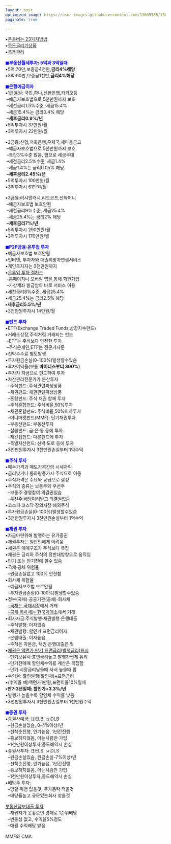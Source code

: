 ```yaml
---
layout: post
optimized_image: https://user-images.githubusercontent.com/13609186/158834851-5c5d7736-001b-448d-8bb6-eb99f2f16233.jpg
paginate: true

---
```


▪[돈을버는 23가지방법](https://www.aladin.co.kr/shop/ebook/wPreviewViewer.aspx?itemid=257981624)<br>
▪[목돈굴리기상품](https://cbnote.com/articles/%EB%AA%A9%EB%8F%88%EA%B5%B4%EB%A6%AC%EA%B8%B0%EC%83%81%ED%92%88/)<br>
▪[목돈관리](https://cbnote.com/articles/%EB%AA%A9%EB%8F%88%EA%B4%80%EB%A6%AC/)<br>

<span style="color:blue">**◼부동산월세투자: 5억과 3억일때**</span><br>
▪5억:70만,보증금4천만,**금리4%해당**<br>
▪3억:90만,보증금1천만,**금리4%해당**<br>

<span style="color:blue">**◼은행예금이자**</span><br>
▪1금융권: 국민,하나,신한은행,카카오등<br>
&nbsp;–예금자보호법으로 5천만원까지 보호<br>
&nbsp;–세전금리1.5%수준, 세금15.4%<br>
&nbsp;–세금15.4%는 금리0.4% 해당<br>
&nbsp;**–세후금리0.9%/년**<br>
▪5억투자시 37만원/월<br>
▪3억투자시 22만원/월<br>

•2금융:신협,저축은행,우체국,새마을금고<br>
&nbsp;–예금자보호법으로 5천만원까지 보호<br>
&nbsp;–특판3%수준 많음, 법으로 세금우대<br>
&nbsp;–세전금리2.5%수준, 세금1.4%<br>
&nbsp;–세금1.4%는 금리0.05% 해당<br>
&nbsp;**–세후금리2.45%/년**<br>
▪5억투자시 100만원/월<br>
▪3억투자시 61만원/월<br>

▪3금융:러시앤캐시,리드코프,산와머니<br>
&nbsp;–예금자보호법 보호안됨<br>
&nbsp;–세전금리9%수준, 세금25.4%<br>
&nbsp;–세금25.4%는 금리2% 해당<br>
&nbsp;**–세후금리7%/년**<br>
▪5억투자시 290만원/월<br>
▪3억투자시 170만원/월<br>

<span style="color:blue">**◼P2P금융·온투업 투자**</span><br>
▪예금자보호법 보호안됨<br>
▪인터넷, 투자자와 대출희망자연결서비스<br>
▪개인투자자는 3천만원까지<br>
▪[온투업 투자 절차는](https://www.junsungki.com/magazine/post-detail.do?id=1096&group=ASSET)<br>
&nbsp;–홈페이지나 모바일 앱을 통해 회원가입<br>
&nbsp;–가상계좌 발급받아 바로 서비스 이용<br>
▪세전금리8%수준, 세금25.4%<br>
▪세금25.4%는 금리2.5% 해당<br>
**▪세후금리5.5%/년**<br>
▪3천만원투자시 14만원/월<br>

<span style="color:blue">**◼펀드 투자**</span><br>
▪ETF(Exchange Traded Funds,상장지수펀드)<br>
▪거래소상장,주식처럼 거래되는 펀드<br>
&nbsp;–ETF는 주식보다 안전한 투자<br>
&nbsp;–주식은개인,ETF는 전문가자문<br>
▪신탁수수료 별도발생<br>
▪투자원금손실(0-100%)발생할수있슴<br>
▪투자이익율(보통 **마이너스부터 300%**)<br>
▪투자자 자금으로 펀드하여 투자<br>
▪자산관리전문가가 분산투자<br>
&nbsp; –주식펀드: 주식관련파생상품<br>
&nbsp; –채권펀드: 채권관련파생상품<br>
&nbsp; –혼합펀드: 주식·채권 함께 투자<br>
&nbsp; –주식혼합펀드: 주식비율,50%투자<br>
&nbsp; –채권혼합펀드: 주식비율,50%이하투자<br>
&nbsp; –머니마켓펀드(MMF): 단기채권투자<br>
&nbsp; –부동산펀드: 부동산투자<br>
&nbsp; –실물펀드: 금·은·동 등에 투자<br>
&nbsp; –재간접펀드: 다른펀드에 투자<br>
&nbsp; –특별자산펀드: 선박·도로 등에 투자<br>
▪3천만원투자시 3천만원손실부터 1억수익<br>

<span style="color:blue">**◼주식 투자**</span><br>
▪매수가격과 매도가격간의 시세차익<br>
▪금리낮거나 통화량증가시 주식으로 이동<br>
▪주식가격은 수요와 공급으로 결정<br>
▪주식의 종류는 보통주와 우선주<br>
&nbsp; –보통주:경영참여 의결권있슴<br>
&nbsp; –우선주:배당미리받고 의결권없슴<br>
▪코스피·코스닥·장외시장·해외주식<br>
▪투자원금손실(0-100%)발생할수있슴<br>
▪3천만원투자시 3천만원손실부터 1억수익<br>

<span style="color:blue">**◼채권 투자**</span><br>
▪자금마련위해 발행하는 유가증권<br>
▪채권투자는 일반인에게 어려움<br>
▪채권은 매매구조가 주식보다 복잡<br>
▪채권은 금리와 주식의 정반대방향으로 움직임<br>
▪만기 또는 만기전에 팔수 있슴<br>
▪국채·공채 위험율<br>
&nbsp; –원금손실없고 100% 안전함<br>
▪회사채 위험율<br>
&nbsp; –예금자보호법 보호안됨<br>
&nbsp; –투자원금손실(0-100%)발생할수있슴<br>
▪정부(국채)·공공기관(공채)·회사채<br>
&nbsp; [–국채는 국채시장](https://ktb.moef.go.kr/koreaExchnBondMrkt.do)에서 거래<br>
&nbsp; [–공채·회사채는 한국거래소](http://www.krx.co.kr/main/main.jsp)에서 거래<br>
▪회사자금:주식발행·채권발행·은행대출<br>
&nbsp; –주식발행: 이자없슴<br>
&nbsp; –채권발행: 할인가·표면금리이자<br>
&nbsp; –은행대출: 이자높음<br>
&nbsp; –주식은 자본금, 채권·은행대출은 빚<br>
▪[채권은 액면가,만기,표면금리(발행금리)표시](https://www.iprovest.com/financial/bond/bondguide/bondstudy_7.html)<br>
&nbsp; –만기보유시:표면금리높고 발행가싼게 유리<br>
&nbsp; –만기전매매 할인채수익률 계산은 복잡함<br>
&nbsp; –단기:시장금리낮을때 사서 높을때 팜<br>
▪수익율: 할인발행(할인채)+표면금리<br>
▪(수익율 예)액면가1만원,표면이율10%일때<br>
**▪만기3년일때: 할인가+3.3%/년**<br>
▪발행가 높을수록 할인채 수익률 낮음<br>
▪3천만원투자시 3천만원손실부터 1천만원수익<br>

<span style="color:blue">**◼증권 투자**</span><br>
▪증권사예금: ⑴ELB, ⑵DLB<br>
&nbsp; –원금손실없슴, 0-4%이상/년<br>
&nbsp; –선착순진행, 인기높음, 1년간진행<br>
&nbsp; –홍보하지않음, 아는사람만 가입<br>
&nbsp; –1천만원이상투자,중도해약시 손실<br>
▪증권사투자: ⑶ELS, ⑷DLS<br>
&nbsp; –원금손실있슴, 원금손실-7%이상/년<br>
&nbsp; –선착순진행, 인기높음, 1년간진행<br>
&nbsp; –홍보하지않음, 아는사람만 가입<br>
&nbsp; –1천만원이상투자,중도해약시 손실<br>
▪배당주 투자: <br>
&nbsp; –망할 위험 없을것, 주가등락 적을것<br>
&nbsp; –배당율높고 규모있는회사 찾을것<br>

<span style="color:blue">[부동산담보대출 투자](https://www.youtube.com/hashtag/%EB%B6%80%EB%8B%B4%EB%8C%80%ED%88%AC%EC%9E%90)</span><br>
&nbsp; –채권자가 못갚으면 경매로 1순위배당<br>
&nbsp; –변동성 없고, 수익율5%정도<br>
&nbsp; –매월 수익배당 받음<br>

MMF와 CMA












